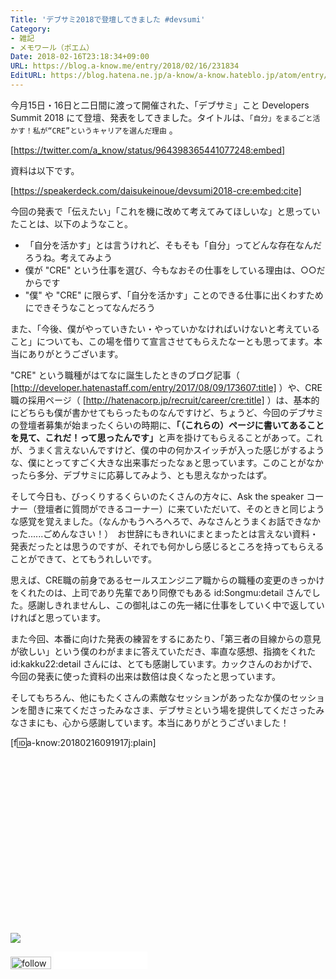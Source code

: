 ```yaml
---
Title: 'デブサミ2018で登壇してきました #devsumi'
Category:
- 雑記
- メモワール（ポエム）
Date: 2018-02-16T23:18:34+09:00
URL: https://blog.a-know.me/entry/2018/02/16/231834
EditURL: https://blog.hatena.ne.jp/a-know/a-know.hateblo.jp/atom/entry/17391345971617047783
---
```


今月15日・16日と二日間に渡って開催された、「デブサミ」こと Developers Summit 2018 にて登壇、発表をしてきました。タイトルは、`「自分」をまるごと活かす！私が“CRE”というキャリアを選んだ理由` 。




[https://twitter.com/a_know/status/964398365441077248:embed]




資料は以下です。



[https://speakerdeck.com/daisukeinoue/devsumi2018-cre:embed:cite]




今回の発表で「伝えたい」「これを機に改めて考えてみてほしいな」と思っていたことは、以下のようなこと。

- 「自分を活かす」とは言うけれど、そもそも「自分」ってどんな存在なんだろうね。考えてみよう
- 僕が "CRE" という仕事を選び、今もなおその仕事をしている理由は、○○だからです
- "僕" や "CRE" に限らず、「自分を活かす」ことのできる仕事に出くわすためにできそうなことってなんだろう

また、「今後、僕がやっていきたい・やっていかなければいけないと考えていること」についても、この場を借りて宣言させてもらえたなーとも思ってます。本当にありがとうございます。


"CRE" という職種がはてなに誕生したときのブログ記事（ [http://developer.hatenastaff.com/entry/2017/08/09/173607:title] ）や、CRE職の採用ページ（ [http://hatenacorp.jp/recruit/career/cre:title] ）は、基本的にどちらも僕が書かせてもらったものなんですけど、ちょうど、今回のデブサミの登壇者募集が始まったくらいの時期に、<b>「（これらの）ページに書いてあることを見て、これだ！って思ったんです」</b>と声を掛けてもらえることがあって。これが、うまく言えないんですけど、僕の中の何かスイッチが入った感じがするような、僕にとってすごく大きな出来事だったなぁと思っています。このことがなかったら多分、デブサミに応募してみよう、とも思えなかったはず。


そして今日も、びっくりするくらいのたくさんの方々に、Ask the speaker コーナー（登壇者に質問ができるコーナー）に来ていただいて、そのときと同じような感覚を覚えました。（なんかもうへろへろで、みなさんとうまくお話できなかった......ごめんなさい！）　お世辞にもきれいにまとまったとは言えない資料・発表だったとは思うのですが、それでも何かしら感じるところを持ってもらえることができて、とてもうれしいです。


思えば、CRE職の前身であるセールスエンジニア職からの職種の変更のきっかけをくれたのは、上司であり先輩であり同僚でもある id:Songmu:detail さんでした。感謝しきれませんし、この御礼はこの先一緒に仕事をしていく中で返していければと思っています。


また今回、本番に向けた発表の練習をするにあたり、「第三者の目線からの意見が欲しい」という僕のわがままに答えていただき、率直な感想、指摘をくれた id:kakku22:detail さんには、とても感謝しています。カックさんのおかげで、今回の発表に使った資料の出来は数倍は良くなったと思っています。


そしてもちろん、他にもたくさんの素敵なセッションがあったなか僕のセッションを聞きに来てくださったみなさま、デブサミという場を提供してくださったみなさまにも、心から感謝しています。本当にありがとうございました！


[f:id:a-know:20180216091917j:plain]


<div>
<br>
<script async src="//pagead2.googlesyndication.com/pagead/js/adsbygoogle.js"></script>
<!-- article-bottom2 -->
<ins class="adsbygoogle"
     style="display:inline-block;width:300px;height:250px"
     data-ad-client="ca-pub-3463034538369189"
     data-ad-slot="5274552934"></ins>
<script>
(adsbygoogle = window.adsbygoogle || []).push({});
</script>

<a href="http://bit.ly/pixe-la" target='blank' rel="nofollow"><img src="https://cdn-ak.f.st-hatena.com/images/fotolife/a/a-know/20181026/20181026091953.png"></a>
<br>
</div>

<div>
<a href='http://cloud.feedly.com/#subscription%2Ffeed%2Fhttp%3A%2F%2Fblog.a-know.me%2Ffeed'  target='blank'><img id='feedlyFollow' src='//s3.feedly.com/img/follows/feedly-follow-rectangle-volume-small_2x.png' alt='follow us in feedly' width='65' height='20'></a>



<iframe src="//blog.hatena.ne.jp/a-know/a-know.hateblo.jp/subscribe/iframe" allowtransparency="true" frameborder="0" scrolling="no" width="150" height="28"></iframe>
</div>


<script src="https://moshi-moshi.moshimo.works/moshimoshi/a_know_blog/2018-02-16-231834?title='%E3%83%87%E3%83%96%E3%82%B5%E3%83%9F2018%E3%81%A7%E7%99%BB%E5%A3%87%E3%81%97%E3%81%A6%E3%81%8D%E3%81%BE%E3%81%97%E3%81%9F%20%23devsumi'"></script>
